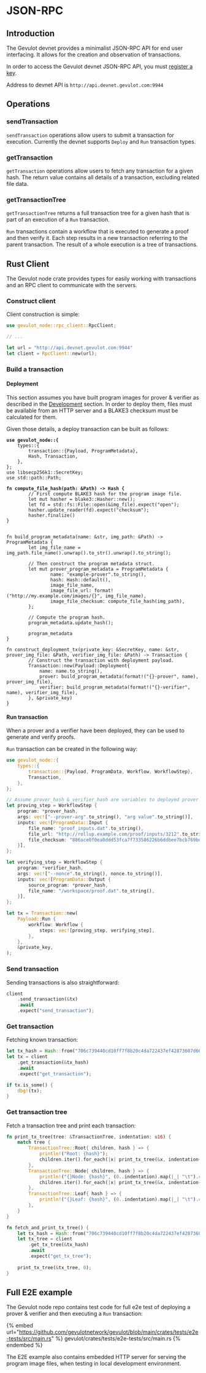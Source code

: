 # JSON-RPC

## Introduction

The Gevulot devnet provides a minimalist JSON-RPC API for end user interfacing. It allows for the creation and observation of transactions.

In order to access the Gevulot devnet JSON-RPC API, you must [register a key](https://docs.gevulot.com/gevulot-docs/devnet/key-registration).

Address to devnet API is `http://api.devnet.gevulot.com:9944`

## Operations

### sendTransaction

`sendTransaction` operations allow users to submit a transaction for execution. Currently the devnet supports `Deploy` and `Run` transaction types.



### getTransaction

`getTransaction` operations allow users to fetch any transaction for a given hash. The return value contains all details of a transaction, excluding related file data.



### getTransactionTree

`getTransactionTree` returns a full transaction tree for a given hash that is part of an execution of a `Run` transaction.

`Run` transactions contain a workflow that is executed to generate a proof and then verify it. Each step results in a new transaction referring to the parent transaction. The result of a whole execution is a tree of transactions.



## Rust Client

The Gevulot node crate provides types for easily working with transactions and an RPC client to communicate with the servers.

### Construct client

Client construction is simple:

```rust
use gevulot_node::rpc_client::RpcClient;

// ...

let url = "http://api.devnet.gevulot.com:9944"
let client = RpcClient::new(url);
```

### Build a transaction

#### Deployment

This section assumes you have built program images for prover & verifier as described in the [Development](development.md) section. In order to deploy them, files must be available from an HTTP server and a BLAKE3 checksum must be calculated for them.

Given those details, a deploy transaction can be built as follows:

<pre class="language-rust"><code class="lang-rust"><strong>use gevulot_node::{
</strong>    types::{
        transaction::{Payload, ProgramMetadata},
        Hash, Transaction,
    },
};
use libsecp256k1::SecretKey;
use std::path::Path;
<strong>
</strong><strong>fn compute_file_hash(path: &#x26;Path) -> Hash {
</strong>        // First compute BLAKE3 hash for the program image file.
        let mut hasher = blake3::Hasher::new();
        let fd = std::fs::File::open(&#x26;img_file).expect("open");
        hasher.update_reader(fd).expect("checksum");
        hasher.finalize()
}


fn build_program_metadata(name: &#x26;str, img_path: &#x26;Path) -> ProgramMetadata {
        let img_file_name = img_path.file_name().unwrap().to_str().unwrap().to_string();
        
        // Then construct the program metadata struct.
        let mut prover_program_metadata = ProgramMetadata {
                name: "example-prover".to_string(),
                hash: Hash::default(),
                image_file_name,
                image_file_url: format!("http://my.example.com/images/{}", img_file_name),
                image_file_checksum: compute_file_hash(img_path),
        };

        // Compute the program hash.
        program_metadata.update_hash();
        
        program_metadata
}

fn construct_deployment_tx(private_key: &#x26;SecretKey, name: &#x26;str, prover_img_file: &#x26;Path, verifier_img_file: &#x26;Path) -> Transaction {
        // Construct the transaction with deployment payload.
        Transaction::new(Payload::Deployment{
            name: name.to_string(),
            prover: build_program_metadata(format!("{}-prover", name), prover_img_file),
            verifier: build_program_metadata(format!("{}-verifier", name), verifier_img_file),
        }, &#x26;private_key)
}
</code></pre>

#### Run transaction

When a prover and a verifier have been deployed, they can be used to generate and verify proofs.

`Run` transaction can be created in the following way:

```rust
use gevulot_node::{
    types::{
        transaction::{Payload, ProgramData, Workflow, WorkflowStep},
        Transaction,
    },
};

// Assume prover_hash & verifier_hash are variables to deployed prover and verifier.
let proving_step = WorkflowStep {
    program: *prover_hash,
    args: vec!["--prover-arg".to_string(), "arg value".to_string()],
    inputs: vec![ProgramData::Input {
        file_name: "proof_inputs.dat".to_string(),
        file_url: "http://rollup.example.com/proof/inputs/3212".to_string(),
        file_checksum: "886ace0f0ea0ddd53fca7f733586226b6ddbee7bcb769be71633d06e61ba36bc".to_string(),
    }],
};

let verifying_step = WorkflowStep {
    program: *verifier_hash,
    args: vec!["--nonce".to_string(), nonce.to_string()],
    inputs: vec![ProgramData::Output {
        source_program: *prover_hash,
        file_name: "/workspace/proof.dat".to_string(),
    }],
};

let tx = Transaction::new(
    Payload::Run {
        workflow: Workflow {
            steps: vec![proving_step, verifying_step],
        },
    },
    &private_key,
);
```

### Send transaction

Sending transactions is also straightforward:

```rust
client
    .send_transaction(&tx)
    .await
    .expect("send_transaction");
```

### Get transaction

Fetching known transaction:

```rust
let tx_hash = Hash::from("706c739440cd10ff7f8b20c4da722437ef42873607d66c320e1cef4d956f3512");
let tx = client
    .get_transaction(&tx_hash)
    .await
    .expect("get_transaction");

if tx.is_some() {
    dbg!(tx);
}
```

### Get transaction tree

Fetch a transaction tree and print each transaction:

```rust
fn print_tx_tree(tree: &TransactionTree, indentation: u16) {
    match tree {
        TransactionTree::Root{ children, hash } => {
            println!("Root: {hash}");
            children.iter().for_each(|x| print_tx_tree(&x, indentation+1));
        },
        TransactionTree::Node{ children, hash } => {
            println!("{}Node: {hash}", (0..indentation).map(|_| "\t").collect::<String>());
            children.iter().for_each(|x| print_tx_tree(&x, indentation+1));
        },
        TransactionTree::Leaf{ hash } => {
            println!("{}Leaf: {hash}", (0..indentation).map(|_| "\t").collect::<String>());
        },
    }
}

fn fetch_and_print_tx_tree() {
    let tx_hash = Hash::from("706c739440cd10ff7f8b20c4da722437ef42873607d66c320e1cef4d956f3512");
    let tx_tree = client
        .get_tx_tree(&tx_hash)
        .await
        .expect("get_tx_tree");
​
    print_tx_tree(&tx_tree, 0);
}
```

## Full E2E example

The Gevulot node repo contains test code for full e2e test of deploying a prover & verifier and then executing a `Run` transaction:

{% embed url="https://github.com/gevulotnetwork/gevulot/blob/main/crates/tests/e2e-tests/src/main.rs" %}
gevulot/crates/tests/e2e-tests/src/main.rs
{% endembed %}

The E2E example also contains embedded HTTP server for serving the program image files, when testing in local development environment.
